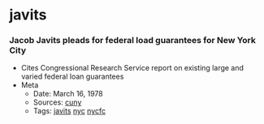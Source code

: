 # javits
### Jacob Javits pleads for federal load guarantees for New York City

- Cites Congressional Research Service report on existing large and varied federal loan guarantees
- Meta
  - Date: March 16, 1978
  - Sources: [cuny](http://www.baruch.cuny.edu/library/alumni/online_exhibits/amfl/mac/pdf_files/Legislation_Federal/1977-78-1.pdf)
  - Tags: [javits](../tags/javits.md) [nyc](../tags/nyc.md) [nycfc](../tags/nycfc.md)

